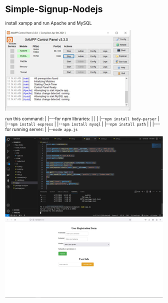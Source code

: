 # Simple-Signup-Nodejs

install xampp and run Apache and MySQL

<img src="1.JPG" width=400>

run this command:
|
|---for npm libraries:
|   |
|   |--```npm install body-parser```
|   |--```npm install express```
|   |--```npm install mysql```
|   |--```npm install path```
|
|
|---for running server:
    |
    |--```node app.js```

<img src="2.JPG">

<img src="Capture.JPG">


